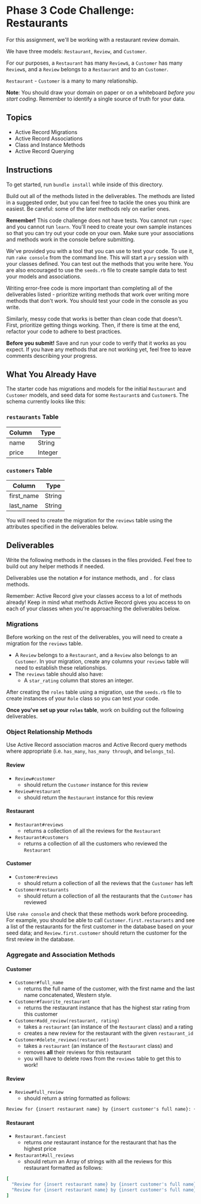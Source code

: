 # Phase 3 Code Challenge: Restaurants

For this assignment, we'll be working with a restaurant review domain.

We have three models: `Restaurant`, `Review`, and `Customer`.

For our purposes, a `Restaurant` has many `Review`s, a `Customer` has many
`Review`s, and a `Review` belongs to a `Restaurant` and to an `Customer`.

`Restaurant` - `Customer` is a many to many relationship.

**Note**: You should draw your domain on paper or on a whiteboard _before you
start coding_. Remember to identify a single source of truth for your data.

## Topics

- Active Record Migrations
- Active Record Associations
- Class and Instance Methods
- Active Record Querying

## Instructions

To get started, run `bundle install` while inside of this directory.

Build out all of the methods listed in the deliverables. The methods are listed
in a suggested order, but you can feel free to tackle the ones you think are
easiest. Be careful: some of the later methods rely on earlier ones.

**Remember!** This code challenge does not have tests. You cannot run `rspec`
and you cannot run `learn`. You'll need to create your own sample instances so
that you can try out your code on your own. Make sure your associations and
methods work in the console before submitting.

We've provided you with a tool that you can use to test your code. To use it,
run `rake console` from the command line. This will start a `pry` session with
your classes defined. You can test out the methods that you write here. You are
also encouraged to use the `seeds.rb` file to create sample data to test your
models and associations.

Writing error-free code is more important than completing all of the
deliverables listed - prioritize writing methods that work over writing more
methods that don't work. You should test your code in the console as you write.

Similarly, messy code that works is better than clean code that doesn't. First,
prioritize getting things working. Then, if there is time at the end, refactor
your code to adhere to best practices.

**Before you submit!** Save and run your code to verify that it works as you
expect. If you have any methods that are not working yet, feel free to leave
comments describing your progress.

## What You Already Have

The starter code has migrations and models for the initial `Restaurant` and
`Customer` models, and seed data for some `Restaurant`s and `Customer`s. The
schema currently looks like this:

### `restaurants` Table

| Column | Type    |
| ------ | ------- |
| name   | String  |
| price  | Integer |

### `customers` Table

| Column     | Type   |
| ---------- | ------ |
| first_name | String |
| last_name  | String |

You will need to create the migration for the `reviews` table using the
attributes specified in the deliverables below.

## Deliverables

Write the following methods in the classes in the files provided. Feel free to
build out any helper methods if needed.

Deliverables use the notation `#` for instance methods, and `.` for class
methods.

Remember: Active Record give your classes access to a lot of methods already!
Keep in mind what methods Active Record gives you access to on each of your
classes when you're approaching the deliverables below.

### Migrations

Before working on the rest of the deliverables, you will need to create a
migration for the `reviews` table.

- A `Review` belongs to a `Restaurant`, and a `Review` also belongs to an
  `Customer`. In your migration, create any columns your `reviews` table will
  need to establish these relationships.
- The `reviews` table should also have:
  - A `star_rating` column that stores an integer.

After creating the `roles` table using a migration, use the `seeds.rb` file to
create instances of your `Role` class so you can test your code.

**Once you've set up your `roles` table**, work on building out the following
deliverables.

### Object Relationship Methods

Use Active Record association macros and Active Record query methods where
appropriate (i.e. `has_many`, `has_many through`, and `belongs_to`).

#### Review

- `Review#customer`
  - should return the `Customer` instance for this review
- `Review#restaurant`
  - should return the `Restaurant` instance for this review

#### Restaurant

- `Restaurant#reviews`
  - returns a collection of all the reviews for the `Restaurant`
- `Restaurant#customers`
  - returns a collection of all the customers who reviewed the `Restaurant`

#### Customer

- `Customer#reviews`
  - should return a collection of all the reviews that the `Customer` has left
- `Customer#restaurants`
  - should return a collection of all the restaurants that the `Customer` has
    reviewed

Use `rake console` and check that these methods work before proceeding. For
example, you should be able to call `Customer.first.restaurants` and see a list
of the restaurants for the first customer in the database based on your seed
data; and `Review.first.customer` should return the customer for the first
review in the database.

### Aggregate and Association Methods

#### Customer

- `Customer#full_name`
  - returns the full name of the customer, with the first name and the last name
    concatenated, Western style.
- `Customer#favorite_restaurant`
  - returns the restaurant instance that has the highest star rating from this customer
- `Customer#add_review(restaurant, rating)`
  - takes a `restaurant` (an instance of the `Restaurant` class) and a rating
  - creates a new review for the restaurant with the given `restaurant_id`
- `Customer#delete_reviews(restaurant)`
  - takes a `restaurant` (an instance of the `Restaurant` class) and
  - removes **all** their reviews for this restaurant
  - you will have to delete rows from the `reviews` table to get this to work!

#### Review

- `Review#full_review`
  - should return a string formatted as follows:

```txt
Review for {insert restaurant name} by {insert customer's full name}: {insert review star_rating} stars.
```

#### Restaurant

- `Restaurant.fanciest`
  - returns _one_ restaurant instance for the restaurant that has the highest
    price
- `Restaurant#all_reviews`
  - should return an Array of strings with all the reviews for this restaurant
    formatted as follows:

```rb
[
  "Review for {insert restaurant name} by {insert customer's full name}: {insert review star_rating} stars.",
  "Review for {insert restaurant name} by {insert customer's full name}: {insert review star_rating} stars.",
]
```
